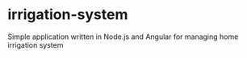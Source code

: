 # irrigation-system
Simple application written in Node.js and Angular for managing home irrigation system

